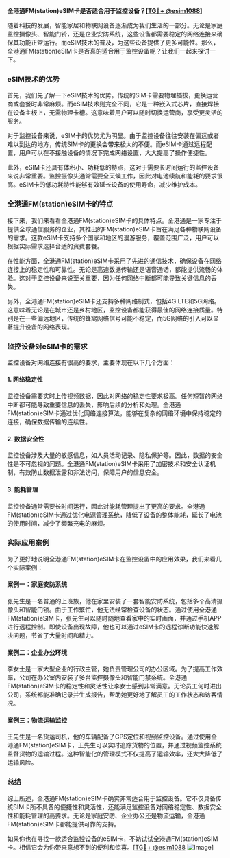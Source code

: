 **全港通FM(station)eSIM卡是否适合用于监控设备？[[TG💪+ @esim1088](https://t.me/s/esim1088)]**

随着科技的发展，智能家居和物联网设备逐渐成为我们生活的一部分。无论是家庭监控摄像头、智能门铃，还是企业安防系统，这些设备都需要稳定的网络连接来确保其功能正常运行。而eSIM技术的普及，为这些设备提供了更多可能性。那么，全港通FM(station)eSIM卡是否真的适合用于监控设备呢？让我们一起来探讨一下。

### eSIM技术的优势

首先，我们先了解一下eSIM技术的优势。传统的SIM卡需要物理插拔，更换运营商或套餐时非常麻烦。而eSIM技术则完全不同，它是一种嵌入式芯片，直接焊接在设备主板上，无需物理卡槽。这意味着用户可以随时切换运营商，享受更灵活的服务。

对于监控设备来说，eSIM卡的优势尤为明显。由于监控设备往往安装在偏远或者难以到达的地方，传统SIM卡的更换会带来极大的不便。而eSIM卡通过远程配置，用户可以在不接触设备的情况下完成网络设置，大大提高了操作便捷性。

此外，eSIM卡还具有体积小、功耗低的特点，这对于需要长时间运行的监控设备来说非常重要。监控摄像头通常需要全天候工作，因此对电池续航和能耗的要求很高。eSIM卡的低功耗特性能够有效延长设备的使用寿命，减少维护成本。

### 全港通FM(station)eSIM卡的特点

接下来，我们来看看全港通FM(station)eSIM卡的具体特点。全港通是一家专注于提供全球通信服务的企业，其推出的FM(station)eSIM卡旨在满足各种物联网设备的需求。这款eSIM卡支持多个国家和地区的漫游服务，覆盖范围广泛，用户可以根据实际需求选择合适的资费套餐。

在性能方面，全港通FM(station)eSIM卡采用了先进的通信技术，确保设备在网络连接上的稳定性和可靠性。无论是高速数据传输还是语音通话，都能提供流畅的体验。这对于监控设备来说至关重要，因为任何网络中断都可能导致关键信息的丢失。

另外，全港通FM(station)eSIM卡还支持多种网络制式，包括4G LTE和5G网络。这意味着无论是在城市还是乡村地区，监控设备都能获得最佳的网络连接质量。特别是在一些偏远地区，传统的蜂窝网络信号可能不稳定，而5G网络的引入可以显著提升设备的网络表现。

### 监控设备对eSIM卡的需求

监控设备对网络连接有很高的要求，主要体现在以下几个方面：

#### 1. 网络稳定性

监控设备需要实时上传视频数据，因此对网络的稳定性要求极高。任何短暂的网络中断都可能导致重要信息的丢失，影响后续的分析和处理。全港通FM(station)eSIM卡通过优化网络连接算法，能够在复杂的网络环境中保持稳定的连接，确保数据传输的连续性。

#### 2. 数据安全性

监控设备涉及大量的敏感信息，如人员活动记录、隐私保护等。因此，数据的安全性是不可忽视的问题。全港通FM(station)eSIM卡采用了加密技术和安全认证机制，有效防止数据泄露和非法访问，保障用户的信息安全。

#### 3. 能耗管理

监控设备通常需要长时间运行，因此对能耗管理提出了更高的要求。全港通FM(station)eSIM卡通过优化电源管理系统，降低了设备的整体能耗，延长了电池的使用时间，减少了频繁充电的麻烦。

### 实际应用案例

为了更好地说明全港通FM(station)eSIM卡在监控设备中的应用效果，我们来看几个实际案例：

#### 案例一：家庭安防系统

张先生是一名普通的上班族，他在家里安装了一套智能安防系统，包括多个高清摄像头和智能门锁。由于工作繁忙，他无法经常检查设备的状态。通过使用全港通FM(station)eSIM卡，张先生可以随时随地查看家中的实时画面，并通过手机APP进行远程控制。即使设备出现故障，他也可以通过eSIM卡的远程诊断功能快速解决问题，节省了大量时间和精力。

#### 案例二：企业办公环境

李女士是一家大型企业的行政主管，她负责管理公司的办公区域。为了提高工作效率，公司在办公室内安装了多台监控摄像头和智能门禁系统。全港通FM(station)eSIM卡的稳定性和灵活性让李女士感到非常满意。无论员工何时进出公司，系统都能准确记录并生成报告，帮助她更好地了解员工的工作状态和访客情况。

#### 案例三：物流运输监控

王先生是一名货运司机，他的车辆配备了GPS定位和视频监控设备。通过使用全港通FM(station)eSIM卡，王先生可以实时追踪货物的位置，并通过视频监控系统监督货物的运输过程。这种智能化的管理模式不仅提高了运输效率，还大大降低了运输风险。

### 总结

综上所述，全港通FM(station)eSIM卡确实非常适合用于监控设备。它不仅具备传统SIM卡所不具备的便捷性和灵活性，还能满足监控设备对网络稳定性、数据安全性和能耗管理的高要求。无论是家庭安防、企业办公还是物流运输，全港通FM(station)eSIM卡都能提供可靠的支持。

如果你也在寻找一款适合监控设备的eSIM卡，不妨试试全港通FM(station)eSIM卡。相信它会为你带来意想不到的便利和惊喜。[[TG💪+ @esim1088](https://t.me/s/esim1088) ![Image](https://i.postimg.cc/4NQfJmqS/Snipaste-2025-05-13-00-14-12.png)]